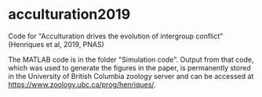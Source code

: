 # acculturation2019
Code for "Acculturation drives the evolution of intergroup conflict" (Henriques et al, 2019, PNAS)

The MATLAB code is in the folder "Simulation code". 
Output from that code, which was used to generate the figures in the paper, is permanently stored in the University of British Columbia zoology server and can be accessed at https://www.zoology.ubc.ca/prog/henriques/.
